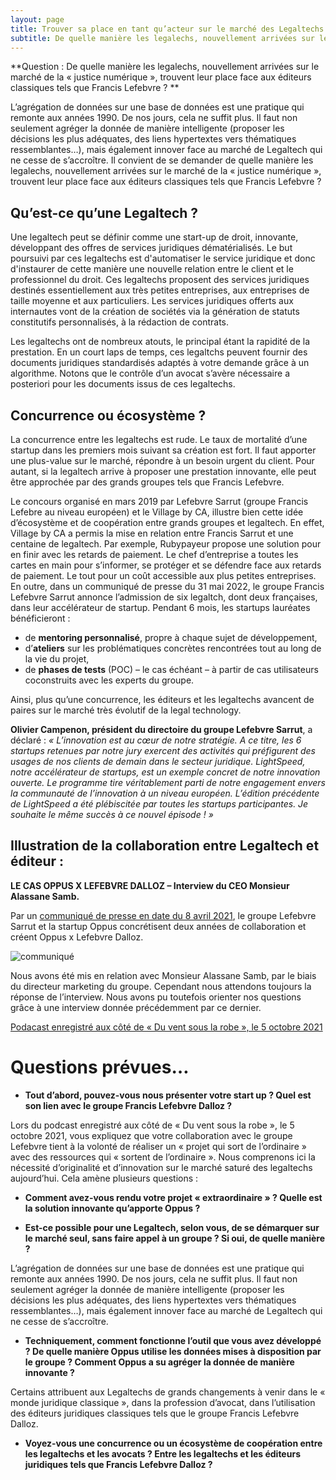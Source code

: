 ```yaml
---
layout: page
title: Trouver sa place en tant qu’acteur sur le marché des Legaltechs. 
subtitle: De quelle manière les legalechs, nouvellement arrivées sur le marché de la « justice numérique », trouvent leur place face aux éditeurs classiques tels que Francis Lefebvre ? 
---
```


**Question : De quelle manière les legalechs, nouvellement arrivées sur le marché de la « justice numérique », trouvent leur place face aux éditeurs classiques tels que Francis Lefebvre ? **

L’agrégation de données sur une base de données est une pratique qui remonte aux années 1990. De nos jours, cela ne suffit plus. Il faut non seulement agréger la donnée de manière intelligente (proposer les décisions les plus adéquates, des liens hypertextes vers thématiques ressemblantes…), mais également innover face au marché de Legaltech qui ne cesse de s’accroître. Il convient de se demander de quelle manière les legalechs, nouvellement arrivées sur le marché de la « justice numérique », trouvent leur place face aux éditeurs classiques tels que Francis Lefebvre ? 

## Qu’est-ce qu’une Legaltech ? 

Une legaltech peut se définir comme une start-up de droit, innovante, développant des offres de services juridiques dématérialisés. Le but poursuivi par ces legaltechs est d'automatiser le service juridique et donc d'instaurer de cette manière une nouvelle relation entre le client et le professionnel du droit. Ces legaltechs proposent des services juridiques destinés essentiellement aux très petites entreprises, aux entreprises de taille moyenne et aux particuliers. Les services juridiques offerts aux internautes vont de la création de sociétés via la génération de statuts constitutifs personnalisés, à la rédaction de contrats. 

Les legaltechs ont de nombreux atouts, le principal étant la rapidité de la prestation. En un court laps de temps, ces legaltchs peuvent fournir des documents juridiques standardisés adaptés à votre demande grâce à un algorithme.  Notons que le contrôle d’un avocat s’avère nécessaire a posteriori pour les documents issus de ces legaltechs.


## Concurrence ou écosystème ? 

La concurrence entre les legaltechs est rude. Le taux de mortalité d’une startup dans les premiers mois suivant sa création est fort. Il faut apporter une plus-value sur le marché, répondre à un besoin urgent du client. Pour autant, si la legaltech arrive à proposer une prestation innovante, elle peut être approchée par des grands groupes tels que Francis Lefebvre. 

Le concours organisé en mars 2019 par Lefebvre Sarrut (groupe Francis Lefebre au niveau européen) et le Village by CA, illustre bien cette idée d’écosystème et de coopération entre grands groupes et legaltech. En effet, Village by CA a permis la mise en relation entre Francis Sarrut et une centaine de legaltech. Par exemple, Rubypayeur propose une solution pour en finir avec les retards de paiement. Le chef d’entreprise a toutes les cartes en main pour s’informer, se protéger et se défendre face aux retards de paiement. Le tout pour un coût accessible aux plus petites entreprises.
En outre, dans un communiqué de presse du 31 mai 2022, le groupe Francis Lefebvre Sarrut annonce l’admission de six legaltch, dont deux françaises, dans leur accélérateur de startup. Pendant 6 mois, les startups lauréates bénéficieront :
* de **mentoring personnalisé**, propre à chaque sujet de développement,
* d’**ateliers** sur les problématiques concrètes rencontrées tout au long de la vie du projet,
* de **phases de tests** (POC) – le cas échéant – à partir de cas utilisateurs coconstruits avec les experts du groupe.
 
Ainsi, plus qu’une concurrence, les éditeurs et les legaltechs avancent de paires sur le marché très évolutif de la legal technology. 

**Olivier Campenon, président du directoire du groupe Lefebvre Sarrut**, a déclaré : *« L’innovation est au cœur de notre stratégie. A ce titre, les 6 startups retenues par notre jury exercent des activités qui préfigurent des usages de nos clients de demain dans le secteur juridique. LightSpeed, notre accélérateur de startups, est un exemple concret de notre innovation ouverte. Le programme tire véritablement parti de notre engagement envers la communauté de l’innovation à un niveau européen. L’édition précédente de LightSpeed a été plébiscitée par toutes les startups participantes. Je souhaite le même succès à ce nouvel épisode ! »*

## Illustration de la collaboration entre Legaltech et éditeur :
**LE CAS OPPUS X LEFEBVRE DALLOZ – Interview du CEO Monsieur Alassane Samb.** 

Par un [communiqué de presse en date du 8 avril 2021](https://www.lefebvre-sarrut.eu/2021/04/08/communique-de-presse-le-groupe-lefebvre-sarrut-et-la-startup-oppus-concretisent-deux-annees-de-collaboration-et-creent-oppus-x-lefebvre-dalloz/), le groupe Lefebvre Sarrut et la startup Oppus concrétisent deux années de collaboration et créent Oppus x Lefebvre Dalloz.


![communiqué](/images/communiqué.png)


Nous avons été mis en relation avec Monsieur Alassane Samb, par le biais du directeur marketing du groupe. Cependant nous attendons toujours la réponse de l’interview. Nous avons pu toutefois orienter nos questions grâce à une interview donnée précédemment par ce dernier. 

[Podacast enregistré aux côté de « Du vent sous la robe », le 5 octobre 2021](https://du-vent-sous-la-robe.com/episode/oppus-ou-comment-construire-un-projet-innovant-en-unissant-les-forces-dun-grand-groupe-et-dune-start-up-alassane-samb-camille-sztejnhorn-et-mathieu-bouillon/) 


# Questions prévues… 

* **Tout d’abord, pouvez-vous nous présenter votre start up ? Quel est son lien avec le groupe Francis Lefebvre Dalloz ?** 

Lors du podcast enregistré aux côté de « Du vent sous la robe », le 5 octobre 2021, vous expliquez que votre collaboration avec le groupe Lefebvre tient à la volonté de réaliser un « projet qui sort de l’ordinaire » avec des ressources qui « sortent de l’ordinaire ». Nous comprenons ici la nécessité d’originalité et d’innovation sur le marché saturé des legaltechs aujourd’hui. Cela amène plusieurs questions : 

*	**Comment avez-vous rendu votre projet « extraordinaire » ? Quelle est la solution innovante qu’apporte Oppus ?** 

*	**Est-ce possible pour une Legaltech, selon vous, de se démarquer sur le marché seul, sans faire appel à un groupe ? Si oui, de quelle manière ?** 

L’agrégation de données sur une base de données est une pratique qui remonte aux années 1990. De nos jours, cela ne suffit plus. Il faut non seulement agréger la donnée de manière intelligente (proposer les décisions les plus adéquates, des liens hypertextes vers thématiques ressemblantes…), mais également innover face au marché de Legaltech qui ne cesse de s’accroître. 

* **Techniquement, comment fonctionne l’outil que vous avez développé ? De quelle manière Oppus utilise les données mises à disposition par le groupe ? Comment Oppus a su agréger la donnée de manière innovante ?**

Certains attribuent aux Legaltechs de grands changements à venir dans le « monde juridique classique », dans la profession d’avocat, dans l’utilisation des éditeurs juridiques classiques tels que le groupe Francis Lefebvre Dalloz. 

*	**Voyez-vous une concurrence ou un écosystème de coopération entre les legaltechs et les avocats ? Entre les legaltechs et les éditeurs juridiques tels que Francis Lefebvre Dalloz ?** 




